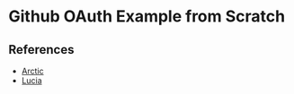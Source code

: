 # Github OAuth Example from Scratch

## References

- [Arctic](https://github.com/pilcrowonpaper/arctic)
- [Lucia](https://lucia-auth.com/)

